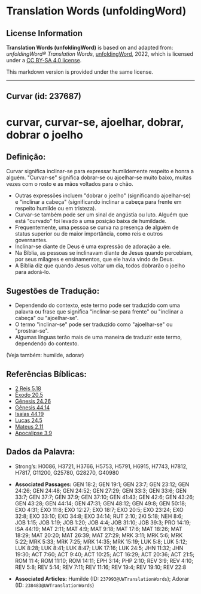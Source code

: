# Translation Words (unfoldingWord)

## License Information

**Translation Words (unfoldingWord)** is based on and adapted from: _unfoldingWord® Translation Words_, [unfoldingWord](https://unfoldingword.org/utw), 2022, which is licensed under a [CC BY-SA 4.0 license](https://creativecommons.org/licenses/by-sa/4.0/legalcode.en).

This markdown version is provided under the same license.



--------------------------------

## Curvar (id: 237687)

curvar, curvar\-se, ajoelhar, dobrar, dobrar o joelho
=====================================================

Definição:
----------

Curvar significa inclinar\-se para expressar humildemente respeito e honra a alguém. "Curvar\-se" significa dobrar\-se ou ajoelhar\-se muito baixo, muitas vezes com o rosto e as mãos voltados para o chão.

* Outras expressões incluem "dobrar o joelho" (significando ajoelhar\-se) e "inclinar a cabeça" (significando inclinar a cabeça para frente em respeito humilde ou em tristeza).
* Curvar\-se também pode ser um sinal de angústia ou luto. Alguém que está "curvado" foi levado a uma posição baixa de humildade.
* Frequentemente, uma pessoa se curva na presença de alguém de status superior ou de maior importância, como reis e outros governantes.
* Inclinar\-se diante de Deus é uma expressão de adoração a ele.
* Na Bíblia, as pessoas se inclinavam diante de Jesus quando percebiam, por seus milagres e ensinamentos, que ele havia vindo de Deus.
* A Bíblia diz que quando Jesus voltar um dia, todos dobrarão o joelho para adorá\-lo.

Sugestões de Tradução:
----------------------

* Dependendo do contexto, este termo pode ser traduzido com uma palavra ou frase que significa "inclinar\-se para frente" ou "inclinar a cabeça" ou "ajoelhar\-se".
* O termo "inclinar\-se" pode ser traduzido como "ajoelhar\-se" ou "prostrar\-se".
* Algumas línguas terão mais de uma maneira de traduzir este termo, dependendo do contexto.

(Veja também: humilde, adorar)

Referências Bíblicas:
---------------------

* [2 Reis 5\.18](https://ref.ly/2Kgs5:18)
* [Êxodo 20\.5](https://ref.ly/Exod20:5)
* [Gênesis 24\.26](https://ref.ly/Gen24:26)
* [Gênesis 44\.14](https://ref.ly/Gen44:14)
* [Isaías 44\.19](https://ref.ly/Isa44:19)
* [Lucas 24\.5](https://ref.ly/Luke24:5)
* [Mateus 2\.11](https://ref.ly/Matt2:11)
* [Apocalipse 3\.9](https://ref.ly/Rev3:9)

Dados da Palavra:
-----------------

* Strong’s: H0086, H3721, H3766, H5753, H5791, H6915, H7743, H7812, H7817, G11200, G25780, G28270, G40980

* **Associated Passages:** GEN 18:2; GEN 19:1; GEN 23:7; GEN 23:12; GEN 24:26; GEN 24:48; GEN 24:52; GEN 27:29; GEN 33:3; GEN 33:6; GEN 33:7; GEN 37:7; GEN 37:9; GEN 37:10; GEN 41:43; GEN 42:6; GEN 43:26; GEN 43:28; GEN 44:14; GEN 47:31; GEN 48:12; GEN 49:8; GEN 50:18; EXO 4:31; EXO 11:8; EXO 12:27; EXO 18:7; EXO 20:5; EXO 23:24; EXO 32:8; EXO 33:10; EXO 34:8; EXO 34:14; RUT 2:10; 2KI 5:18; NEH 8:6; JOB 1:15; JOB 1:19; JOB 1:20; JOB 4:4; JOB 31:10; JOB 39:3; PRO 14:19; ISA 44:19; MAT 2:11; MAT 4:9; MAT 9:18; MAT 17:6; MAT 18:26; MAT 18:29; MAT 20:20; MAT 26:39; MAT 27:29; MRK 3:11; MRK 5:6; MRK 5:22; MRK 5:33; MRK 7:25; MRK 14:35; MRK 15:19; LUK 5:8; LUK 5:12; LUK 8:28; LUK 8:41; LUK 8:47; LUK 17:16; LUK 24:5; JHN 11:32; JHN 19:30; ACT 7:60; ACT 9:40; ACT 10:25; ACT 16:29; ACT 20:36; ACT 21:5; ROM 11:4; ROM 11:10; ROM 14:11; EPH 3:14; PHP 2:10; REV 3:9; REV 4:10; REV 5:8; REV 5:14; REV 7:11; REV 11:16; REV 19:4; REV 19:10; REV 22:8
* **Associated Articles:** Humilde (ID: `237993@UWTranslationWords`); Adorar (ID: `238483@UWTranslationWords`)

